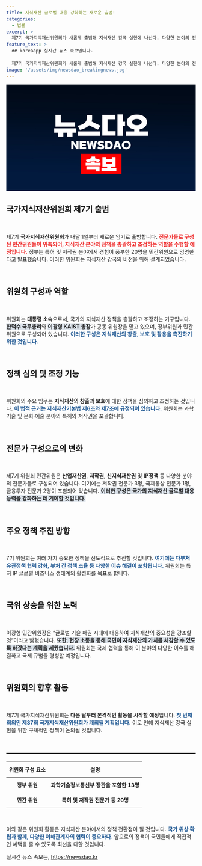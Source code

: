```yaml
---
title: 지식재산 글로벌 대응 강화하는 새로운 출범!
categories:
  - 법률
excerpt: >
  제7기 국가지식재산위원회가 새롭게 출범해 지식재산 강국 실현에 나선다. 다양한 분야의 전문가 20명이 참여하며, 글로벌 기술 패권 시대를 대비한 정책 협력과 국제 대응 역량 강화가 핵심이다. 클릭하고 자세히 알아보세요!
feature_text: >
  ## koreaapp 실시간 뉴스 속보입니다.

  제7기 국가지식재산위원회가 새롭게 출범해 지식재산 강국 실현에 나선다. 다양한 분야의 전문가 20명이 참여하며, 글로벌 기술 패권 시대를 대비한 정책 협력과 국제 대응 역량 강화가 핵심이다. 클릭하고 자세히 알아보세요!
image: '/assets/img/newsdao_breakingnews.jpg'
---
```


<p><img src="/assets/img/newsdao_breakingnews.jpg" alt="koreaapp 속보" /></p>

<h2 data-ke-size="size26">국가지식재산위원회 제7기 출범</h2>

<p data-ke-size="size16">&nbsp;</p>

<p>제7기 <b>국가지식재산위원회</b>가 내달 1일부터 새로운 임기로 출범합니다. <b><span style="color: #ee2323;">전문가들로 구성된 민간위원들이 위촉되어, 지식재산 분야의 정책을 총괄하고 조정하는 역할을 수행할 예정입니다.</span></b> 정부는 특허 및 저작권 분야에서 경험이 풍부한 20명을 민간위원으로 임명한다고 발표했습니다. 이러한 위원회는 지식재산 강국의 비전을 위해 설계되었습니다. </p>

<p data-ke-size="size16">&nbsp;</p>

<h2 data-ke-size="size26">위원회 구성과 역할</h2>

<p data-ke-size="size16">&nbsp;</p>

<p>위원회는 <b>대통령 소속</b>으로서, 국가의 지식재산 정책을 총괄하고 조정하는 기구입니다. <b><span style="background-color: #21538527;">한덕수 국무총리</span></b>와 <b><span style="background-color: #21538527;">이광형 KAIST 총장</span></b>가 공동 위원장을 맡고 있으며, 정부위원과 민간위원으로 구성되어 있습니다. <b><span style="color: #1a5490;">이러한 구성은 지식재산의 창출, 보호 및 활용을 촉진하기 위한 것입니다.</span></b></p>

<p data-ke-size="size16">&nbsp;</p>

<h2 data-ke-size="size26">정책 심의 및 조정 기능</h2>

<p data-ke-size="size16">&nbsp;</p>

<p>위원회의 주요 임무는 <b>지식재산의 창출과 보호</b>에 대한 정책을 심의하고 조정하는 것입니다. <b><span style="color: #1a5490;">이 법적 근거는 지식재산기본법 제6조와 제7조에 규정되어 있습니다.</span></b> 위원회는 과학기술 및 문화·예술 분야의 특허와 저작권을 포괄합니다.</p>

<p data-ke-size="size16">&nbsp;</p>

<h2 data-ke-size="size26">전문가 구성으로의 변화</h2>

<p data-ke-size="size16">&nbsp;</p>

<p>제7기 위원회 민간위원은 <b>산업재산권</b>, <b>저작권</b>, <b>신지식재산권</b> 및 <b>IP정책</b> 등 다양한 분야의 전문가들로 구성되어 있습니다. 여기에는 저작권 전문가 3명, 국제통상 전문가 1명, 금융투자 전문가 2명이 포함되어 있습니다. <b><span style="background-color: #21538527;">이러한 구성은 국가의 지식재산 글로벌 대응 능력을 강화하는 데 기여할 것입니다.</span></b></p>

<p data-ke-size="size16">&nbsp;</p>

<h2 data-ke-size="size26">주요 정책 추진 방향</h2>

<p data-ke-size="size16">&nbsp;</p>

<p>7기 위원회는 여러 가지 중요한 정책을 선도적으로 추진할 것입니다. <b><span style="color: #1a5490;">여기에는 다부처 유관정책 협력 강화, 부처 간 정책 조율 등 다양한 이슈 해결이 포함됩니다.</span></b> 위원회는 특히 IP 글로벌 비즈니스 생태계의 활성화를 목표로 합니다. </p>

<p data-ke-size="size16">&nbsp;</p>

<h2 data-ke-size="size26">국위 상승을 위한 노력</h2>

<p data-ke-size="size16">&nbsp;</p>

<p>이광형 민간위원장은 “글로벌 기술 패권 시대에 대응하여 지식재산의 중요성을 강조할 것”이라고 밝혔습니다. <b><span style="background-color: #21538527;">또한, 현장 소통을 통해 국민이 지식재산의 가치를 체감할 수 있도록 하겠다는 계획을 세웠습니다.</span></b> 위원회는 국제 협력을 통해 이 분야의 다양한 이슈를 해결하고 국제 규범을 형성할 예정입니다.</p>

<p data-ke-size="size16">&nbsp;</p>

<h2 data-ke-size="size26">위원회의 향후 활동</h2>

<p data-ke-size="size16">&nbsp;</p>

<p>제7기 국가지식재산위원회는 <b>다음 달부터 본격적인 활동을 시작할 예정</b>입니다. <b><span style="color: #1a5490;">첫 번째 회의인 제37회 국가지식재산위원회가 개최될 계획입니다.</span></b> 이로 인해 지식재산 강국 실현을 위한 구체적인 정책이 논의될 것입니다.</p>

<p data-ke-size="size16">&nbsp;</p>

<hr style="border-top: 1px solid #000; margin: 20px 0;"/>

<table style="border-collapse: collapse; width: 100%; margin: 0 auto;">
  <thead>
    <tr>
      <th style="text-align: center; height: 35px;">위원회 구성 요소</th>
      <th style="text-align: center; height: 35px;">설명</th>
    </tr>
  </thead>
  <tbody>
    <tr>
      <td style="text-align: center; height: 35px;"><b>정부 위원</b></td>
      <td style="text-align: center; height: 35px;"><b>과학기술정보통신부 장관을 포함한 13명</b></td>
    </tr>
    <tr>
      <td style="text-align: center; height: 35px;"><b>민간 위원</b></td>
      <td style="text-align: center; height: 35px;"><b>특허 및 저작권 전문가 등 20명</b></td>
    </tr>
  </tbody>
</table>

<p data-ke-size="size16">&nbsp;</p>

<p>이와 같은 위원회 활동은 지식재산 분야에서의 정책 전환점이 될 것입니다. <b><span style="color: #1a5490;">국가 위상 확립과 함께, 다양한 이해관계자의 협력이 중요하다.</span></b> 앞으로의 정책이 국민들에게 직접적인 혜택을 줄 수 있도록 최선을 다할 것입니다.</p>
실시간 뉴스 속보는, <a href="https://newsdao.kr" rel="dofollow">https://newsdao.kr</a>


